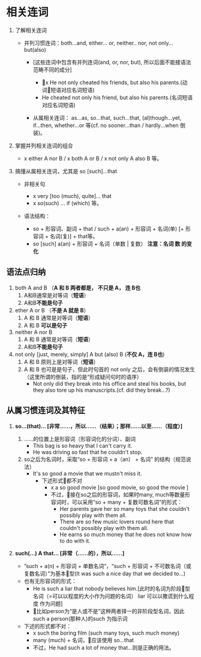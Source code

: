 # 相关连词

1. 了解相关连词

    - 并列习惯连词：both...and, either... or, neither.. nor, not only... but(also)
        - [这些连词中包含有并列连词(and, or, nor, but), 所以后面不能接语法范畴不同的成分]
            - x He not only cheated his friends, but also his parents.(动词短语对应名词短语)
            - He cheated not only his friend, but also his parents.(名词短语对应名词短语)

        - 从属相关连词： as...as, so...that, such...that, (al)though...yet, if...then, whether...or 等(cf. no sooner...than / hardly...when 倒装)。

1. 掌握并列相关连词的组合
    - x either A nor B / x both A or B / x not only A also B 等。

1. 搞懂从属相关连词，尤其是 so [such]...that

    - 非相关句
        - x very [too (much), quite]... that
        - x so(such) ... if (which) 等。

    - 语法结构：
        - so + 形容词、副词 + that / such + a(an) + 形容词 + 名词(单) [+ 形容词 + 名词(复)] + that等。
        - so [such] a(an) + 形容词 + 名词（单数 | 复数） **注意：名词 数 的变化**

## 语法点归纳

1. both A and B （**A 和 B 两者都是， 不只是 A， 连 B也**
    1. A和B通常是对等词（**短语**）
    1. A和B**不能是句子**
1. ether A or B （**不是 A 就是 B**）
    1. A 和 B 通常是对等词（**短语**）
    1. A 和 B **可以是句子**
1. neither A nor B
    1. A 和 B 通常是对等词（**短语**）
    1. A和B**不能是句子**
1. not only [just, merely, simply] A but (also) B (**不仅 A，连 B也**)
    1. A 和 B 原则上是对等词（**短语**）
    1. A 和 B 也可是是句子，但此时句首的 not only 之后，会有倒装的情况发生（这里所谓的倒装，指的是“形成疑问句时的语序）
        - Not only did they break into his office and steal his books, but they also tore up his manuscripts.(cf. did they break...?)

## 从属习惯连词及其特征

1. **so...(that)... [非常……，所以……（结果）；那样……以至……（程度）]**

    1. ……的位置上是形容词（形容词化的分词）、副词
        - This bag is so heavy that I can't carry it.
        - He was driving so fast that he couldn't stop.
    1. so之后为名词时，采取“so + 形容词 + a（an） + 名词” 的结构（规范说法）
        - It's so good a movie that we mustn't miss it.
            - 下述形式都不对
                - x a so good movie [so good movie, so good the movie ]
                - 不过，接在so之后的形容词，如果时many, much等数量形容词时，可以采用“so + many + 复数可数名词”的形式：
                    - Her parents gave her so many toys that she couldn't possibly play with them all.
                    - There are so few music lovers round here that couldn't possibly play with them all.
                    - He earns so much money that he does not know how to do with it.
1. **such(...) A that... [非常（……的），所以……]**
    - ”such + a(n) + 形容词 + 单数名词“，“such + 形容词 + 不可数名词（或复数名词）”为基本型(It was such a nice day that we decided to...)
    - 也有无形容词的形式：
        - He is such a liar that nobody believes him.[此时的名词为阶段型名词（=可以以程度的大小作为问题的名词） liar 可以以撒谎到什么程度 作为问题]
        - 比如person为“是人或不是”这种两者择一的非阶段型名词，因此such a person(那种人)的such 为指示词
    - 下述的形式都不对：
        - x such the boring film (such many toys, such much money)
        - many (much) + 名词，应该使用 so...that
        - 不过，He had such a lot of money that...则是正确的用法。